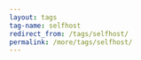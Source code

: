 ```yaml
---
layout: tags
tag-name: selfhost
redirect_from: /tags/selfhost/
permalink: /more/tags/selfhost/
---
```

